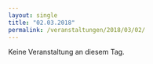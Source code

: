 ```yaml
---
layout: single
title: "02.03.2018"
permalink: /veranstaltungen/2018/03/02/
---
```


Keine Veranstaltung an diesem Tag.
